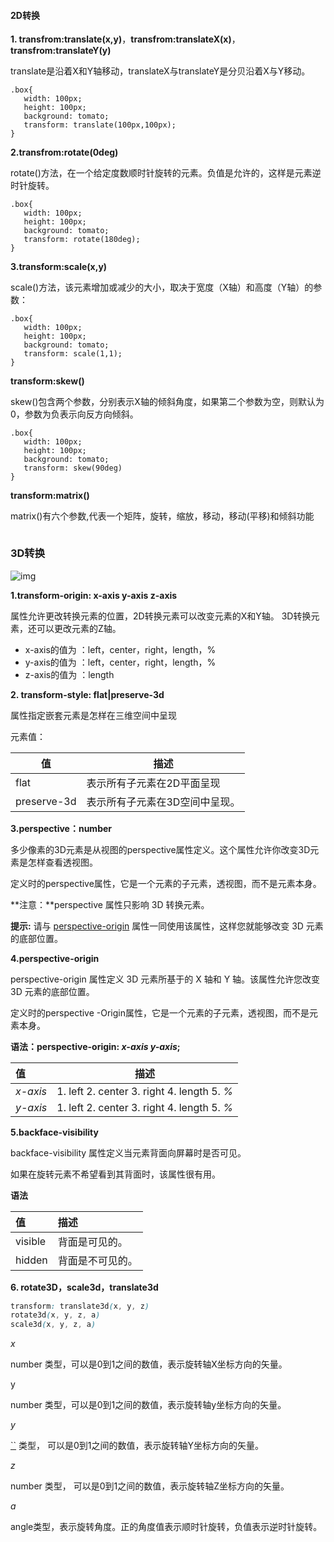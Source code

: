 #### 2D转换

**1. transfrom:translate(x,y)**，**transfrom:translateX(x)**，**transfrom:translateY(y)**

translate是沿着X和Y轴移动，translateX与translateY是分贝沿着X与Y移动。

```
.box{
   width: 100px;
   height: 100px;
   background: tomato;
   transform: translate(100px,100px);
}
```



**2.transfrom:rotate(0deg)**

rotate()方法，在一个给定度数顺时针旋转的元素。负值是允许的，这样是元素逆时针旋转。	

```
.box{
   width: 100px;
   height: 100px;
   background: tomato;
   transform: rotate(180deg);
}
```



**3.transform:scale(x,y)**

scale()方法，该元素增加或减少的大小，取决于宽度（X轴）和高度（Y轴）的参数：

```
.box{
   width: 100px;
   height: 100px;
   background: tomato;
   transform: scale(1,1);
}
```



**transform:skew()**

skew()包含两个参数，分别表示X轴的倾斜角度，如果第二个参数为空，则默认为0，参数为负表示向反方向倾斜。

```
.box{
   width: 100px;
   height: 100px;
   background: tomato;
   transform: skew(90deg)
}
```



**transform:matrix()**

matrix()有六个参数,代表一个矩阵，旋转，缩放，移动，移动(平移)和倾斜功能

```

```



### 3D转换

![img](http://images2015.cnblogs.com/blog/740839/201604/740839-20160404190248937-1489051755.png)

**1.transform-origin: x-axis y-axis z-axis**

属性允许更改转换元素的位置，2D转换元素可以改变元素的X和Y轴。 3D转换元素，还可以更改元素的Z轴。

- x-axis的值为 ：left，center，right，length，%
- y-axis的值为 ：left，center，right，length，%
- z-axis的值为 ：length



**2. transform-style: flat|preserve-3d**

属性指定嵌套元素是怎样在三维空间中呈现

元素值：

| 值          | 描述                           |
| ----------- | ------------------------------ |
| flat        | 表示所有子元素在2D平面呈现     |
| preserve-3d | 表示所有子元素在3D空间中呈现。 |



**3.perspective：number**

多少像素的3D元素是从视图的perspective属性定义。这个属性允许你改变3D元素是怎样查看透视图。

定义时的perspective属性，它是一个元素的子元素，透视图，而不是元素本身。

**注意：**perspective 属性只影响 3D 转换元素。

**提示:** 请与 [perspective-origin](https://www.runoob.com/cssref/css3-pr-perspective-origin.html) 属性一同使用该属性，这样您就能够改变 3D 元素的底部位置。



**4.perspective-origin**

perspective-origin 属性定义 3D 元素所基于的 X 轴和 Y 轴。该属性允许您改变 3D 元素的底部位置。

定义时的perspective -Origin属性，它是一个元素的子元素，透视图，而不是元素本身。

**语法：perspective-origin: *x-axis y-axis*;**

| 值       |                    描述                     |
| :------- | :-----------------------------------------: |
| *x-axis* | 1. left 2. center 3. right 4. length 5. *%* |
| *y-axis* | 1. left 2. center 3. right 4. length 5. *%* |



**5.backface-visibility**

backface-visibility 属性定义当元素背面向屏幕时是否可见。

如果在旋转元素不希望看到其背面时，该属性很有用。

**语法**

| 值      | 描述             |
| :------ | :--------------- |
| visible | 背面是可见的。   |
| hidden  | 背面是不可见的。 |



**6. rotate3D，scale3d，translate3d**

```css
transform: translate3d(x, y, z)
rotate3d(x, y, z, a)
scale3d(x, y, z, a)
```

*x*

number 类型，可以是0到1之间的数值，表示旋转轴X坐标方向的矢量。

y

number 类型，可以是0到1之间的数值，表示旋转轴y坐标方向的矢量。

*y*

[``](https://developer.mozilla.org/zh-CN/docs/Web/CSS/number) 类型， 可以是0到1之间的数值，表示旋转轴Y坐标方向的矢量。

*z*

number 类型， 可以是0到1之间的数值，表示旋转轴Z坐标方向的矢量。

*a*

angle类型，表示旋转角度。正的角度值表示顺时针旋转，负值表示逆时针旋转。